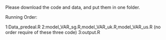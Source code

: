 Please download the code and data, and put them in one folder.




Running Order:

1:Data_predeal.R
2:model_VAR_sg.R,model_VAR_uk.R,model_VAR_us.R  (no order require of these three code)
3:output.R
